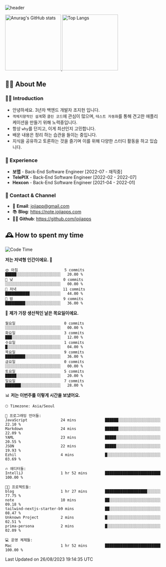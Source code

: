 ![header](https://capsule-render.vercel.app/api?type=transparent&fontColor=6b32af&height=200&text=Back-End%20Developer&fontSize=60)

<a href="#">
  <img height="180px" src="https://github-readme-stats.vercel.app/api?username=jojiapps&show_icons=true&theme=midnight-purple&locale=kr" alt="Anurag's GitHub stats"/>
</a>

<a href="#">
  <img height="180px" src="https://github-readme-stats.vercel.app/api/top-langs/?username=jojiapps&theme=midnight-purple&layout=compact&locale=kr" alt="Top Langs"/>
</a>

## 💁‍♂️ About Me

### 🙇‍♂️ Introduction

- 안녕하세요. 3년차 백엔드 개발자 조지헌 입니다.
- `객체지향적인 설계`와 `클린 코드`에 관심이 많으며, `테스트 자동화`를 통해 견고한 애플리케이션을 만들기 위해 노력중입니다.
- 항상 `why`를 던지고, 이게 최선인지 고민합니다.
- 배운 내용은 정리 하는 습관을 들이는 중입니다.
- 지식을 공유하고 토론하는 것을 즐기며 이를 위해 다양한 스터디 활동을 하고 있습니다.

### 💼 Experience

- **보맵** - Back-End Software Engineer [2022-07 - 재직중]
- **TelePIX** - Back-End Software Engineer [2022-02 - 2022-07]
- **Hexcon** - Back-End Software Engineer [2021-04 - 2022-01]

### 🤝 Contact & Channel

- 📧 **Email**: jojiapp@gmail.com
- 📚 **Blog**: https://note.jojiapps.com
- 👨‍💻 **Github**: https://github.com/jojiapps

## 🕰 How to spent my time
<!--START_SECTION:waka-->
![Code Time](http://img.shields.io/badge/Code%20Time-558%20hrs%204%20mins-blue)

**저는 저녁형 인간이에요. 🦉** 

```text
🌞 아침                     5 commits           █████░░░░░░░░░░░░░░░░░░░░   20.00 % 
🌆 낮　                     0 commits           ░░░░░░░░░░░░░░░░░░░░░░░░░   00.00 % 
🌃 저녁                     11 commits          ███████████░░░░░░░░░░░░░░   44.00 % 
🌙 밤　                     9 commits           █████████░░░░░░░░░░░░░░░░   36.00 % 
```
📅 **제가 가장 생산적인 날은 목요일이에요.** 

```text
월요일                      0 commits           ░░░░░░░░░░░░░░░░░░░░░░░░░   00.00 % 
화요일                      3 commits           ███░░░░░░░░░░░░░░░░░░░░░░   12.00 % 
수요일                      1 commits           █░░░░░░░░░░░░░░░░░░░░░░░░   04.00 % 
목요일                      9 commits           █████████░░░░░░░░░░░░░░░░   36.00 % 
금요일                      0 commits           ░░░░░░░░░░░░░░░░░░░░░░░░░   00.00 % 
토요일                      5 commits           █████░░░░░░░░░░░░░░░░░░░░   20.00 % 
일요일                      7 commits           ███████░░░░░░░░░░░░░░░░░░   28.00 % 
```


📊 **저는 이번주를 이렇게 시간을 보냈어요.** 

```text
🕑︎ Timezone: Asia/Seoul

💬 프로그래밍 언어들: 
JavaScript               24 mins             ██████░░░░░░░░░░░░░░░░░░░   22.10 % 
Markdown                 24 mins             ██████░░░░░░░░░░░░░░░░░░░   22.09 % 
YAML                     23 mins             █████░░░░░░░░░░░░░░░░░░░░   20.55 % 
JSON                     22 mins             █████░░░░░░░░░░░░░░░░░░░░   19.93 % 
Ezhil                    4 mins              █░░░░░░░░░░░░░░░░░░░░░░░░   03.69 % 

🔥 에디터들: 
IntelliJ                 1 hr 52 mins        █████████████████████████   100.00 % 

🐱‍💻 프로젝트들: 
blog                     1 hr 27 mins        ███████████████████░░░░░░   77.75 % 
note                     10 mins             ██░░░░░░░░░░░░░░░░░░░░░░░   09.18 % 
tailwind-nextjs-starter-b9 mins              ██░░░░░░░░░░░░░░░░░░░░░░░   08.47 % 
Unknown Project          2 mins              █░░░░░░░░░░░░░░░░░░░░░░░░   02.51 % 
prima-persona            2 mins              █░░░░░░░░░░░░░░░░░░░░░░░░   02.09 % 

💻 운영 체제들: 
Mac                      1 hr 52 mins        █████████████████████████   100.00 % 
```


 Last Updated on 26/08/2023 19:14:35 UTC
<!--END_SECTION:waka-->
